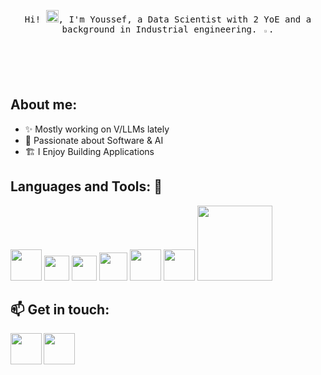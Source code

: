 <p align="center">
  <samp>
    Hi! <img src="https://github.com/vimalverma558/vimalverma558/blob/v2/img/Hi.gif" width="20px">, I'm Youssef, a Data Scientist with 2 YoE and a background in Industrial engineering. <img src="https://media.giphy.com/media/1hQZvWM3kKnAy30vCa/giphy.gif" width="2%">.
  </samp>
</p>


## About me:
- ✨ Mostly working on V/LLMs lately
- 🔭 Passionate about Software & AI
- 🏗️ I Enjoy Building Applications


## Languages and Tools: :robot:

<img src="https://upload.wikimedia.org/wikipedia/commons/thumb/0/0a/Python.svg/1200px-Python.svg.png" width="50px">   <img src="https://cdn.worldvectorlogo.com/logos/tensorflow-2.svg" width="40px">   <img src="https://upload.wikimedia.org/wikipedia/commons/thumb/1/18/ISO_C%2B%2B_Logo.svg/683px-ISO_C%2B%2B_Logo.svg.png" width="40px">   <img src="https://cdn.worldvectorlogo.com/logos/logo-javascript.svg" width="45px">   <img src="https://git-scm.com/images/logos/downloads/Git-Icon-1788C.png" width="50px">   <img src="https://www.gend.co/hs-fs/hubfs/gcp-logo-cloud.png?width=730&name=gcp-logo-cloud.png" width="50px">     <img src="https://cdn.worldvectorlogo.com/logos/docker-3.svg" width="120px">


## :mailbox: Get in touch:

<a href="mailto:youssefmoutaouakkil98@gmail.com"><img src="https://upload.wikimedia.org/wikipedia/commons/7/7e/Gmail_icon_%282020%29.svg" align="left" height="50" width="50" ></a>

<a href="https://www.linkedin.com/in/moutaouakkilyoussef/"><img src="https://cdn.worldvectorlogo.com/logos/linkedin-icon-2.svg" align="left" height="50" width="50" ></a>

<br/>
<br/>

<!--
**YMMM98/YMMM98** is a ✨ _special_ ✨ repository because its `README.md` (this file) appears on your GitHub profile.

Here are some ideas to get you started:

- 🔭 I’m currently working on ...
- 🌱 I’m currently learning ...
- 👯 I’m looking to collaborate on ...
- 🤔 I’m looking for help with ...
- 💬 Ask me about ...
- 📫 How to reach me: ...
- 😄 Pronouns: ...
- ⚡ Fun fact: ...
-->
